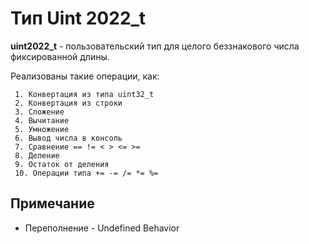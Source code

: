 # Тип Uint 2022_t


  **uint2022_t** - пользовательский тип для целого беззнакового числа
фиксированной длины.

  Реализованы такие операции, как:

     1. Конвертация из типа uint32_t
     2. Конвертация из строки
     3. Сложение
     4. Вычитание
     5. Умножение
     6. Вывод числа в консоль
     7. Сравнение == != < > <= >=
     8. Деление
     9. Остаток от деления
     10. Операции типа += -= /= *= %=

## Примечание
 - Переполнение - Undefined Behavior




